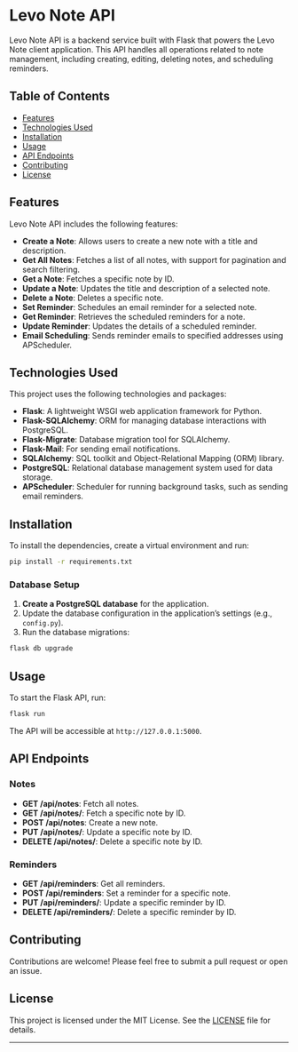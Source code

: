 
# Levo Note API

Levo Note API is a backend service built with Flask that powers the Levo Note client application. This API handles all operations related to note management, including creating, editing, deleting notes, and scheduling reminders.

## Table of Contents

- [Features](#features)
- [Technologies Used](#technologies-used)
- [Installation](#installation)
- [Usage](#usage)
- [API Endpoints](#api-endpoints)
- [Contributing](#contributing)
- [License](#license)

## Features

Levo Note API includes the following features:

- **Create a Note**: Allows users to create a new note with a title and description.
- **Get All Notes**: Fetches a list of all notes, with support for pagination and search filtering.
- **Get a Note**: Fetches a specific note by ID.
- **Update a Note**: Updates the title and description of a selected note.
- **Delete a Note**: Deletes a specific note.
- **Set Reminder**: Schedules an email reminder for a selected note.
- **Get Reminder**: Retrieves the scheduled reminders for a note.
- **Update Reminder**: Updates the details of a scheduled reminder.
- **Email Scheduling**: Sends reminder emails to specified addresses using APScheduler.

## Technologies Used

This project uses the following technologies and packages:

- **Flask**: A lightweight WSGI web application framework for Python.
- **Flask-SQLAlchemy**: ORM for managing database interactions with PostgreSQL.
- **Flask-Migrate**: Database migration tool for SQLAlchemy.
- **Flask-Mail**: For sending email notifications.
- **SQLAlchemy**: SQL toolkit and Object-Relational Mapping (ORM) library.
- **PostgreSQL**: Relational database management system used for data storage.
- **APScheduler**: Scheduler for running background tasks, such as sending email reminders.

## Installation

To install the dependencies, create a virtual environment and run:

```bash
pip install -r requirements.txt
```

### Database Setup

1. **Create a PostgreSQL database** for the application.
2. Update the database configuration in the application’s settings (e.g., `config.py`).
3. Run the database migrations:

```bash
flask db upgrade
```

## Usage

To start the Flask API, run:

```bash
flask run
```

The API will be accessible at `http://127.0.0.1:5000`.

## API Endpoints

### Notes

- **GET /api/notes**: Fetch all notes.
- **GET /api/notes/<id>**: Fetch a specific note by ID.
- **POST /api/notes**: Create a new note.
- **PUT /api/notes/<id>**: Update a specific note by ID.
- **DELETE /api/notes/<id>**: Delete a specific note by ID.

### Reminders

- **GET /api/reminders**: Get all reminders.
- **POST /api/reminders**: Set a reminder for a specific note.
- **PUT /api/reminders/<id>**: Update a specific reminder by ID.
- **DELETE /api/reminders/<id>**: Delete a specific reminder by ID.


## Contributing

Contributions are welcome! Please feel free to submit a pull request or open an issue.

## License

This project is licensed under the MIT License. See the [LICENSE](LICENSE) file for details.

---
```
